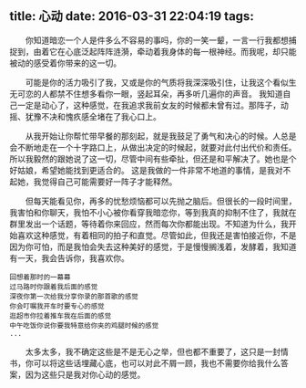 title: 心动
date: 2016-03-31 22:04:19
tags:
---
　　你知道暗恋一个人是件多么不容易的事吗，你的一笑一颦，一言一行我都想捕捉到，由着它在心底泛起阵阵涟漪，牵动着我身体的每一根神经。而我呢，却只能被动的感受着你带来的这一切。  

　　可能是你的活力吸引了我，又或是你的气质将我深深吸引住，让我这个看似生无可恋的人都禁不住想多看你一眼，竖起耳朵，再多听几遍你的声音。 我知道自己一定是动心了，这种感觉，在我追求我前女友的时候都未曾有过。那阵子，动摇、犹豫不决和愧疚感全堵在了我心口上。  

  　　从我开始让你帮忙带早餐的那刻起，就是我鼓足了勇气和决心的时候。人总是会不断地走在一个十字路口上，从做出决定的时候起，就要对此付出代价和责任。所以我毅然的跟她说了这一切，尽管中间有些牵扯，但还是和平解决了。她也是个好姑娘，希望她能找到更适合的。 这是我做的一件非常不地道的事情，是我对不起她，我觉得自己可能需要好一阵子才能释然。　　

　　但每天能看见你，再多的忧愁烦恼都可以先抛之脑后。但很长的一段时间里，我害怕和你聊天，我怕不小心被你看穿我暗恋你，等到我真的抑制不住了，我就在群里发出一个话题，等待着你来回应，然而每次你都能出现。不知道为什么，我开始喜欢这种感觉，有着相同的拍子和直觉。尽管如此，但我还是害怕接近你，不是因为你可怕，而是我怕会失去这种美好的感觉，于是慢慢搁浅着，发酵着，我知道有一天，我会告诉你，我喜欢你。

	回想着那时的一幕幕　　
	过马路时你跟着我后面的感觉  
	深夜你第一次给我分享你录的那首歌的感觉
	你会叮嘱我开车时要专心的感觉  　
	逛超市你拉着推车我在后面的感觉
	中午吃饭你说你要我特意给你夹的鸡腿时候的感觉 
	... 

　　太多太多，我不确定这些是不是无心之举，但也都不重要了，这只是一封情书，你可以将这些话埋藏心底，也可以对此不屑一顾，我也不需要你给我什么答案，因为这些只是我对你心动的感觉。
　 